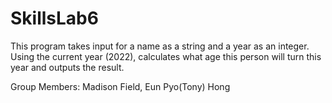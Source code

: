 # SkillsLab6

This program takes input for a name as a string and a year as an integer.
Using the current year (2022), calculates what age this person will
turn this year and outputs the result.

Group Members:
Madison Field, Eun Pyo(Tony) Hong
